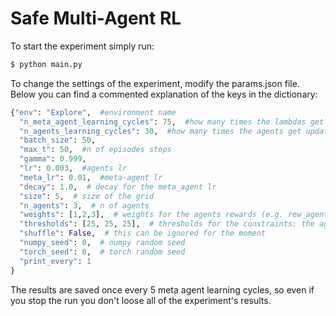 # Safe Multi-Agent RL

To start the experiment simply run:
```bash
$ python main.py
```

To change the settings of the experiment, modify the params.json file. Below you can find a commented explanation of 
the keys in the dictionary:

```python
{"env": "Explore",  #environment name
  "n_meta_agent_learning_cycles": 75,  #how many times the lambdas get updated
  "n_agents_learning_cycles": 30,  #how many times the agents get updated within lambdas updates
  "batch_size": 50, 
  "max_t": 50,  #n of episodes steps
  "gamma": 0.999,
  "lr": 0.003,  #agents lr
  "meta_lr": 0.01,  #meta-agent lr
  "decay": 1.0,  # decay for the meta_agent lr
  "size": 5,  # size of the grid
  "n_agents": 3,  # n of agents
  "weights": [1,2,3],  # weights for the agents rewards (e.g. rew_agent_0 = reward[0]*weights[0])
  "thresholds": [25, 25, 25],  # thresholds for the constraints: the agent 0 shouldn't move more than thresholds[0] steps'
  "shuffle": False,  # this can be ignored for the moment
  "numpy_seed": 0,  # numpy random seed
  "torch_seed": 0,  # torch random seed
  "print_every": 1 
}
```

The results are saved once every 5 meta agent learning cycles, so even if you stop the run you don't loose all of the experiment's
results.